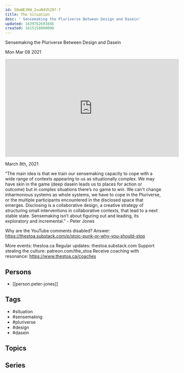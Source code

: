 ```yaml
---
id: 50wWEJKW_2uuN4Vh297-7
title: The Situation
desc: ' Sensemaking the Pluriverse Between Design and Dasein'
updated: 1639762693846
created: 1615158000000
---
```



 Sensemaking the Pluriverse Between Design and Dasein

Mon Mar 08 2021

<iframe width="560" height="315" src="https://www.youtube.com/embed/fqFqEWuL5BI" title="The Situation: Sensemaking the Pluriverse Between Design and Dasein w/ Peter Jones" frameborder="0" allow="accelerometer; autoplay; clipboard-write; encrypted-media; gyroscope; picture-in-picture" allowfullscreen ></iframe>

March 8th, 2021

“The main idea is that we train our sensemaking capacity to cope with a wide range of contexts appearing to us as situationally complex. We may have skin in the game (deep dasein leads us to places for action or outcome) but in complex situations there’s no game to win. We can’t change inharmonious systems as whole systems, we have to cope in the Pluriverse, or the multiple participants encountered in the disclosed space that emerges. Disclosing is a collaborative design, a creative strategy of structuring small interventions in collaborative contexts, that lead to a next stable state. Sensemaking isn’t about figuring out and  leading, its exploratory and incremental.” - Peter Jones

Why are the YouTube comments disabled? Answer: https://thestoa.substack.com/p/stoic-punk-or-why-you-should-stop

More events: thestoa.ca
Regular updates: thestoa.substack.com
Support stealing the culture: patreon.com/the_stoa
Receive coaching with resonance: https://www.thestoa.ca/coaches

## Persons

- [[person.peter-jones]]

## Tags

- #situation
- #sensemaking
- #pluriverse
- #design
- #dasein

## Topics



## Series



